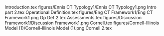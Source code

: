 Introduction.tex
figures/Ennis CT Typology1/Ennis CT Typology1.png
Intro part 2.tex
Operational Definition.tex
figures/Eng CT Framework1/Eng CT Framework1.png
Op Def 2.tex
Assessments.tex
figures/Discussion Framework1/Discussion Framework1.png
Cornell.tex
figures/Cornell-Illinois Model (1)/Cornell-Illinois Model (1).png
Cornell 2.tex
